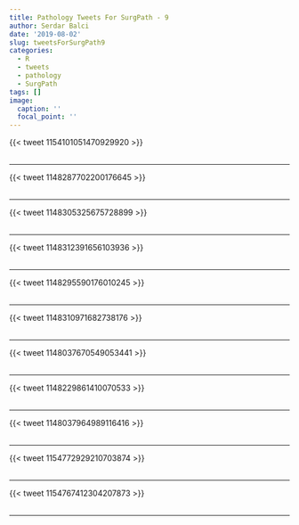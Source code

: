 ```yaml
---
title: Pathology Tweets For SurgPath - 9
author: Serdar Balci
date: '2019-08-02'
slug: tweetsForSurgPath9
categories:
  - R
  - tweets
  - pathology
  - SurgPath
tags: []
image:
  caption: ''
  focal_point: ''
---
```



{{< tweet 1154101051470929920 >}}
<br>
<br>
<hr>
{{< tweet 1148287702200176645 >}}
<br>
<br>
<hr>
{{< tweet 1148305325675728899 >}}
<br>
<br>
<hr>
{{< tweet 1148312391656103936 >}}
<br>
<br>
<hr>
{{< tweet 1148295590176010245 >}}
<br>
<br>
<hr>
{{< tweet 1148310971682738176 >}}
<br>
<br>
<hr>
{{< tweet 1148037670549053441 >}}
<br>
<br>
<hr>
{{< tweet 1148229861410070533 >}}
<br>
<br>
<hr>
{{< tweet 1148037964989116416 >}}
<br>
<br>
<hr>
{{< tweet 1154772929210703874 >}}
<br>
<br>
<hr>
{{< tweet 1154767412304207873 >}}
<br>
<br>
<hr>
